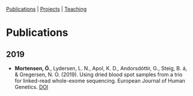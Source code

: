 [Publications](markdown/publications) | [Projects](markdown/projects) | [Teaching](markdown/teaching)

# Publications

## 2019

* **Mortensen, Ó.**, Lydersen, L. N., Apol, K. D., Andorsdóttir, G., Steig, B. á, & Gregersen, N. O. (2019). Using dried blood spot samples from a trio for linked-read whole-exome sequencing. European Journal of Human Genetics. [DOI](https://doi.org/10.1038/s41431-019-0343-3)

